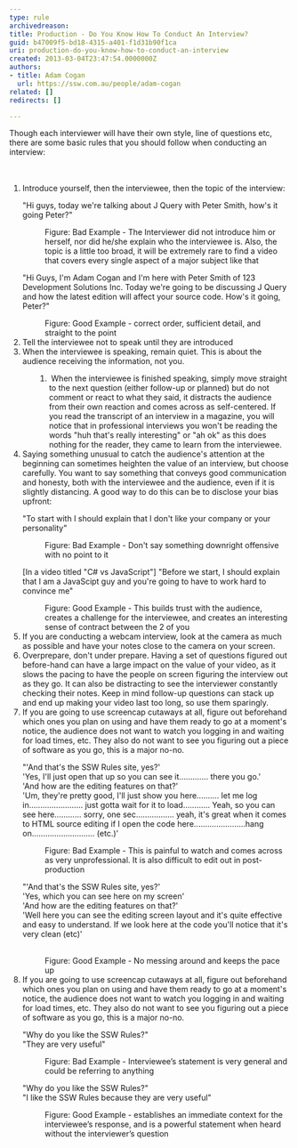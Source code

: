 ```yaml
---
type: rule
archivedreason: 
title: Production - Do You Know How To Conduct An Interview?
guid: b47009f5-bd18-4315-a401-f1d31b90f1ca
uri: production-do-you-know-how-to-conduct-an-interview
created: 2013-03-04T23:47:54.0000000Z
authors:
- title: Adam Cogan
  url: https://ssw.com.au/people/adam-cogan
related: []
redirects: []

---
```



​​Though each interviewer will have their own style, line of questions etc, there are some basic rules that you should follow when conducting an interview&#58;<br>
<br><excerpt class='endintro'></excerpt><br>
<ol><li>Introduce yourself, then the interviewee, then the topic of the interview&#58; 
      <br>
      <p class="ssw15-rteElement-GreyBox">&quot;Hi guys, today we're talking about J Query with Peter Smith, how's it going Peter?&quot;</p><dd class="ssw15-rteElement-FigureBad">Figure&#58; Bad Example - The Interviewer did not introduce&#160;him or herself, nor did he/she explain who the interviewee is.&#160;Also, the topic is a little too broad, it will be extremely rare to find a video that covers every single aspect of a major subject like that<br></dd><p class="ssw15-rteElement-GreyBox">&quot;Hi Guys, I'm Adam Cogan and I'm here with Peter Smith of 123 Development Solutions Inc. Today we're going to be discussing J Query and how the latest edition will&#160;affect your source code. How's it going, Peter?&quot;<br></p><dd class="ssw15-rteElement-FigureGood"> Figure&#58; Good Example - correct order, sufficient detail, and straight to the point<br></dd></li><li>Tell the interviewee not to speak until they are introduced<br></li><li>When the interviewee is speaking, remain quiet. This is about the audience receiving the information, not you.<br>
      <ol type="a"><ol><li>​​&#160;​When the interviewee is finished speaking, simply move straight to the next question (either follow-up or planned) but do not comment or react to what they said, it distracts the audience from their own reaction&#160;and comes across as self-centered. If you read the transcript of an interview in a magazine, you will notice that in professional interviews you won't be reading the words &quot;huh that's really interesting&quot; or &quot;ah ok&quot; as this does nothing for the reader, they came to learn from the interviewee.</li></ol></ol></li><li>Saying something unusual to catch the audience's attention at the beginning can sometimes heighten the value of an interview, but choose carefully. You want to say something that conveys good communication and honesty, both with the&#160;interviewee&#160;and the&#160;audience, even if it is slightly distancing. A good way to do this can be to disclose your bias upfront&#58;​<br>
      <p class="ssw15-rteElement-GreyBox">&quot;To start with I should explain that I don't like your company or your personality&quot;<br></p><dd class="ssw15-rteElement-FigureBad">Figure&#58; Bad Example - Don't say something downright offensive with no point to it<br></dd><p class="ssw15-rteElement-GreyBox">[In a video titled&#160;&quot;C# vs JavaScript&quot;]&#160;&quot;Before we start, I should explain that I am a JavaScipt guy and you're going to have to work hard to convince me&quot;<br></p><dd class="ssw15-rteElement-FigureGood">Figure&#58; Good Example - This builds trust with the audience, creates a challenge for the interviewee, and creates an interesting sense of contract between the 2 of you<br></dd></li><li>If you are conducting a webcam interview, look at the camera as much as possible and have your notes close to the camera on your screen.<br></li><li>​Overprepare, don't under prepare. Having a set of questions figured out before-hand can have a large impact on the value of your video, as it slows the pacing to have the people on screen figuring the interview out as they go.&#160;It can also be distracting to see the interviewer constantly checking their notes. Keep in mind follow-up questions can stack up and end up making your video last too long, so use them sparingly.​<br></li><li>​If you are going to use screencap cutaways at all, figure out beforehand which ones you plan on using and have them ready to go at a moment's notice, the audience does&#160;not want to watch you logging in and waiting for load times, etc. They also do not want to see you figuring out a piece of software as you go, this is a major&#160;no-no.</li><p class="ssw15-rteElement-GreyBox">​​​&quot;'And that's the SSW Rules site, yes?'<br>'Yes, I'll just open that up so you can see it............. there you go.'<br>'And how are the editing features on that?'<br>'Um, they're pretty good, I'll just show you here.......... let me log in........................ just gotta wait for it to load............ Yeah, so you can see here............ sorry, one sec................. yeah, it's great when it comes to HTML source&#160;editing if I open the code here.......................hang on............................&#160;(etc.)'<br></p><dd class="ssw15-rteElement-FigureBad">​Figure&#58; Bad Example - This is painful to watch and comes across as very unprofessional. It is also difficult to edit out in post-production​​​<br></dd><p class="ssw15-rteElement-GreyBox">​&quot;'And that's the SSW Rules site, yes?'<br>​​'Yes, which you can see here on my screen'<br>'And how&#160;are&#160;the editing features on that?'​<br>​'Well here you can see the editing screen layout and it's quite effective and easy to understand. If we look here at the code you'll notice that it's very clean (etc)'<br>​​<br></p><dd class="ssw15-rteElement-FigureGood">​​Figure&#58; Good Example - No messing around and keeps the pace up​<br></dd><li>If you are going to use screencap cutaways at all, figure out beforehand which ones you plan on using and have them ready to go at a ​moment's notice, the audience does&#160;not want to watch you logging in and waiting for load times, etc. They also do not want to see you figuring out a piece of software as you go, this is a major&#160;no-no.
      <p class="ssw15-rteElement-GreyBox">&quot;Why do you like the SSW Rules?&quot;<br>&quot;They are very useful&quot;<br></p><dd class="ssw15-rteElement-FigureBad">​​​​​Figure&#58; Bad Example - Interviewee’s statement is very general and could be referring to anything​<br></dd><p class="ssw15-rteElement-GreyBox">&quot;Why do you like the SSW Rules?&quot;<br>&quot;I like the SSW Rules because they are very useful&quot;<br></p><dd class="ssw15-rteElement-FigureGood">​​Figure&#58; Good Example - establishes an immediate context for the interviewee’s response, and is a powerful statement when heard without the interviewer’s question<b style="color&#58;#333333;">​</b></dd></li></ol><br>


